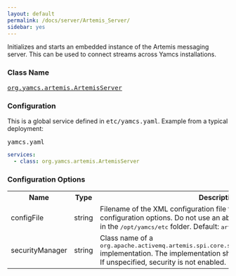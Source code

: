 ```yaml
---
layout: default
permalink: /docs/server/Artemis_Server/
sidebar: yes
---
```


Initializes and starts an embedded instance of the Artemis messaging server. This can be used to connect streams across Yamcs installations.

### Class Name
[<tt>org.yamcs.artemis.ArtemisServer</tt>](https://www.yamcs.org/yamcs/javadoc/index.html?org/yamcs/artemis/ArtemisServer.html)

### Configuration

This is a global service defined in <tt>etc/yamcs.yaml</tt>. Example from a typical deployment:

<pre class="r header">yamcs.yaml</pre>
```yaml
services:
  - class: org.yamcs.artemis.ArtemisServer
```

### Configuration Options

<table class="inline">
  <tr>
    <th>Name</th>
    <th>Type</th>
    <th>Description</th>
  </tr>
  <tr>
    <td class="code">configFile</td>
    <td class="code">string</td>
    <td>
      Filename of the XML configuration file that contains further configuration options. Do not use an absolute path. The file must exist in the <tt>/opt/yamcs/etc</tt> folder. Default: <tt>artemis.xml</tt>.
    </td>
  </tr>
  <tr>
    <td class="code">securityManager</td>
    <td class="code">string</td>
    <td>Class name of a <tt>org.apache.activemq.artemis.spi.core.security.ActiveMQSecurityManager</tt> implementation. The implementation should have a no-arg constructor. If unspecified, security is not enabled.</td>
  </tr>
</table>
